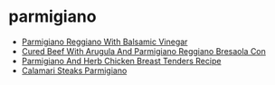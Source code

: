 # parmigiano

 * [Parmigiano Reggiano With Balsamic Vinegar](../../index/p/parmigiano-reggiano-with-balsamic-vinegar-15713.json)
 * [Cured Beef With Arugula And Parmigiano Reggiano Bresaola Con ](../../index/c/cured-beef-with-arugula-and-parmigiano-reggiano-bresaola-con-.json)
 * [Parmigiano And Herb Chicken Breast Tenders Recipe](../../index/p/parmigiano-and-herb-chicken-breast-tenders-recipe.json)
 * [Calamari Steaks Parmigiano](../../index/c/calamari-steaks-parmigiano.json)
